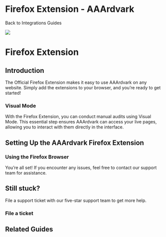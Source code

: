 # Firefox Extension - AAArdvark

Back to
				Integrations				Guides

![](https://aaardvarkaccessibility.com/wp-content/uploads/2023/08/a11y-Help-Center-Icons_Integrations-copy.png) 
# Firefox Extension

 

## Introduction

The Official Firefox Extension makes it easy to use AAArdvark on any website. Simply add the extensions to your browser, and you’re ready to get started!

### Visual Mode

With the Firefox Extension, you can conduct manual audits using Visual Mode. This essential step ensures AAArdvark can access your live pages, allowing you to interact with them directly in the interface.

## Setting Up the AAArdvark Firefox Extension

### Using the Firefox Browser

You’re all set! If you encounter any issues, feel free to contact our support team for assistance.

## Still stuck?

File a support ticket with our five-star support team to get more help.

### File a ticket

  

## Related Guides

 

